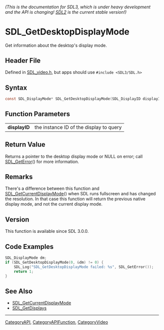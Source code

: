 ###### (This is the documentation for SDL3, which is under heavy development and the API is changing! [SDL2](https://wiki.libsdl.org/SDL2/) is the current stable version!)
# SDL_GetDesktopDisplayMode

Get information about the desktop's display mode.

## Header File

Defined in [SDL_video.h](https://github.com/libsdl-org/SDL/blob/main/include/SDL3/SDL_video.h), but apps should use `#include <SDL3/SDL.h>`

## Syntax

```c
const SDL_DisplayMode* SDL_GetDesktopDisplayMode(SDL_DisplayID displayID);

```

## Function Parameters

|                   |                                         |
| ----------------- | --------------------------------------- |
| **displayID**     | the instance ID of the display to query |

## Return Value

Returns a pointer to the desktop display mode or NULL on error; call
[SDL_GetError](SDL_GetError)() for more information.

## Remarks

There's a difference between this function and
[SDL_GetCurrentDisplayMode](SDL_GetCurrentDisplayMode)() when SDL runs
fullscreen and has changed the resolution. In that case this function will
return the previous native display mode, and not the current display mode.

## Version

This function is available since SDL 3.0.0.

## Code Examples

```c++
SDL_DisplayMode dm;
if (SDL_GetDesktopDisplayMode(0, &dm) != 0) {
    SDL_Log("SDL_GetDesktopDisplayMode failed: %s", SDL_GetError());
    return 1;
}
```

## See Also

* [SDL_GetCurrentDisplayMode](SDL_GetCurrentDisplayMode)
* [SDL_GetDisplays](SDL_GetDisplays)

----
[CategoryAPI](CategoryAPI), [CategoryAPIFunction](CategoryAPIFunction), [CategoryVideo](CategoryVideo)


